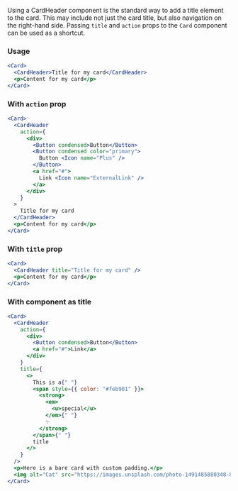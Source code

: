 Using a CardHeader component is the standard way to add a title element to the card. This may include not just the card title, but also navigation on the right-hand side.
Passing `title` and `action` props to the `Card` component can be used as a shortcut.

### Usage

```jsx
<Card>
  <CardHeader>Title for my card</CardHeader>
  <p>Content for my card</p>
</Card>
```

### With `action` prop

```jsx
<Card>
  <CardHeader
    action={
      <div>
        <Button condensed>Button</Button>
        <Button condensed color="primary">
          Button <Icon name="Plus" />
        </Button>
        <a href="#">
          Link <Icon name="ExternalLink" />
        </a>
      </div>
    }
  >
    Title for my card
  </CardHeader>
  <p>Content for my card</p>
</Card>
```

### With `title` prop

```jsx
<Card>
  <CardHeader title="Title for my card" />
  <p>Content for my card</p>
</Card>
```

### With component as title

```jsx
<Card>
  <CardHeader
    action={
      <div>
        <Button condensed>Button</Button>
        <a href="#">Link</a>
      </div>
    }
    title={
      <>
        This is a{" "}
        <span style={{ color: "#feb901" }}>
          <strong>
            <em>
              <u>special</u>
            </em>{" "}
            ✨
          </strong>
        </span>{" "}
        title
      </>
    }
  />
  <p>Here is a bare card with custom padding.</p>
  <img alt="Cat" src="https://images.unsplash.com/photo-1491485880348-85d48a9e5312?w=500" />
</Card>
```
